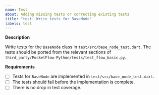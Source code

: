 ```yaml
---
name: Test
about: Adding missing tests or correcting existing tests
title: "test: Write tests for BaseNode"
labels: test
---
```


**Description**

Write tests for the `BaseNode` class in `test/src/base_node_test.dart`. The tests should be ported from the relevant sections of `third_party/PocketFlow-Python/tests/test_flow_basic.py`.

**Requirements**

- [ ] Tests for `BaseNode` are implemented in `test/src/base_node_test.dart`.
- [ ] The tests should fail before the implementation is complete.
- [ ] There is no drop in test coverage.
